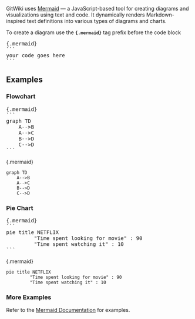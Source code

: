 
GitWiki uses [Mermaid](https://mermaid.js.org/) — a JavaScript-based tool for creating diagrams and visualizations using text and code. It dynamically renders Markdown-inspired text definitions into various types of diagrams and charts.

To create a diagram use the **`{.mermaid}`** tag prefix before the code block

<pre>
{.mermaid}
```
your code goes here
```
</pre>

## Examples

### Flowchart

<pre>
{.mermaid}
```
graph TD
    A-->B
    A-->C
    B-->D
    C-->D
```
</pre>

{.mermaid}
```
graph TD
    A-->B
    A-->C
    B-->D
    C-->D
```

### Pie Chart

<pre>
{.mermaid}
```
pie title NETFLIX
         "Time spent looking for movie" : 90
         "Time spent watching it" : 10
```
</pre>


{.mermaid}
```
pie title NETFLIX
         "Time spent looking for movie" : 90
         "Time spent watching it" : 10
```

### More Examples

Refer to the [Mermaid Documentation](https://mermaid.js.org/syntax.html) for examples.
